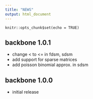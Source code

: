 ```yaml
---
title: "NEWS"
output: html_document
---
```


```{r setup, include=FALSE}
knitr::opts_chunk$set(echo = TRUE)
```
## backbone 1.0.1
* change < to <= in fdsm, sdsm
* add support for sparse matrices
* add poisson binomial approx. in sdsm

## backbone 1.0.0

* initial release
